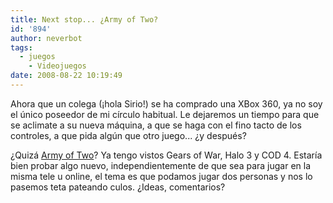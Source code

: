 ```yaml
---
title: Next stop... ¿Army of Two?
id: '894'
author: neverbot
tags:
  - juegos
    - Videojuegos
date: 2008-08-22 10:19:49
---
```


Ahora que un colega (¡hola Sirio!) se ha comprado una XBox 360, ya no soy el único poseedor de mi círculo habitual. Le dejaremos un tiempo para que se aclimate a su nueva máquina, a que se haga con el fino tacto de los controles, a que pida algún que otro juego... ¿y después?

¿Quizá [Army of Two](http://en.wikipedia.org/wiki/Army_of_Two)? Ya tengo vistos Gears of War, Halo 3 y COD 4. Estaría bien probar algo nuevo, independientemente de que sea para jugar en la misma tele u online, el tema es que podamos jugar dos personas y nos lo pasemos teta pateando culos. ¿Ideas, comentarios?